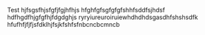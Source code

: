 Test
hjfsgsfhjsfgfjfgjhfhjs
hfghfgfsgfgfgfshhfsddfsjhdsf
hdfhgdfhjgfgfhjfdgdghjs
ryryiureuroiruiewhdhdhdsgasdhfshshsdfk
hfufhfjfjfjsfdklhjfsjkfshfsfnbcncbcmncb
